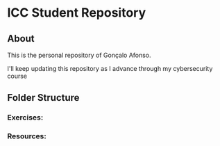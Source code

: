 # ICC Student Repository
## About
This is the personal repository of Gonçalo Afonso.

I'll keep updating this repository as I advance through my cybersecurity course

## Folder Structure
### Exercises:


### Resources:



